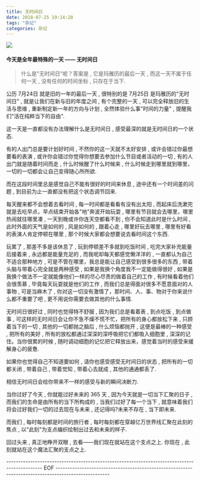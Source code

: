 ```yaml
---
title: 无时间日
date: 2018-07-25 19:14:28
tags: "杂记"
categories: 杂记
---
```


![](https://i.imgur.com/SclFtX0.jpg)

<!--more-->

#### 今天是全年最特殊的一天 —— 无时间日

> 什么是"无时间日"呢？答案是 , 它是玛雅历的最后一天 , 而这一天不属于任何一天 , 没有任何的时间坐标 , 只存在于当下.

公历 7月24日 就是旧的一年的最后一天 , 很特别的是 7月25日 是玛雅历的"无时间日" , 就是让我们在新与旧的年度之间 , 有个完整的一天 , 可以完全释放旧的生活与思维 , 重新制定新一年的方向与计划 , 全然体验什么事"时间的力量" , 提醒我们"活在纯粹当下的自由".

这一天是一直都没有办法理解什么是无时间日 , 感受最深的就是无时间日的一个状态.

有的人出门总是要计划好时间 , 不然你的这一天就不太好安排 , 或许会错过你最想要看的表演 , 或许你会错过你觉得你想要去参加什么节目或者活动的一切 , 有的人出门就是随着时间而走 , 什么时候醒了什么时候来 , 什么时候走到哪里就到哪里，一切的一切都会让自己变得随心所所欲.

而在这段时间里总是感觉自己不能有很好的时间来休息 , 途中还有一个时间差的问题 , 到目前为止一直都没有把这个状态调节回来.

每天醒来都不会想着去看时间 , 每一时间都是看看有没有出太阳 , 而起床后洗漱完就是去吃早点，早点结束开始各"地"奔波开始玩耍 , 哪里有节目就会去哪里，哪里热闹就往哪里凑 , 一天到晚或许你连天空都看不到 , 你不会知道此时是什么时间 , 此时外面的天气是如何的 , 风是如何的 , 跟着心走 , 哪里好玩去哪里 , 哪里有好看的表演人肯定停顿在哪里 , 那个时候大家都会想要说去看时间这个东西.

玩累了 , 那差不多是该休息了 , 玩到停顿差不多就到吃饭时间 , 吃完大家补充能量后接着来 , 永远都是能量充足的 , 而我呢却每天都感觉懒洋洋的 , 一直都认为自己不适合那种地方 , 可是不管在哪里，我总是能让自己感受到很多很多的东西 , 带着头脑与带着心完全就是两种感受 , 如果是我换个角度我不一定能做得很好 , 如果是我换个做法不一定就能像他们一样的尽心尽责的做着自己的工作 , 有时候看着他们会很羡慕 , 毕竟每天玩耍就是他们的工作 , 而我们总是得面对很多不愿意面对的人事物 , 可是当麻木了 , 你对这一切没有激情了，那时间、人、事、物对于你来说什么都不重要了吧 , 更不用说你需要去做其他的什么事情.

无时间日很好过 , 同时也觉得特不舒服 , 因为我们总是看着表 , 到点吃饭 , 到点做事 , 可这样的无时间日会让你不急不燥不慌不忙，把所有的身心都放松下来 , 只顾着当下的一切 , 其他的一切都抛之脑后 , 什么烦恼都抛开 , 这便是最棒的一种感受 , 把所有的美好 , 所有的放松都通过深深的深呼吸把它们都吸入细胞里 , 深深的记住。当你很累的时候 , 随时调动细胞的记忆把它释放出来，感觉着当时的感受来缓解身心的疲惫.

如果你也觉得自己不知道要如何 , 请你也感受感受无时间日的状态 , 把所有的一切都关闭 , 带着自己 , 带着觉知 , 带着心去就成 , 其他的通通都丢了.

相信无时间日会给你带来不一样的感受与新的瞬间决断力.

当你过好了今天 , 你就能过好未来的 365 天 , 因为今天就是一切当下汇聚的日子 , 而我们的生命是由所有的当下所构成的 , 当我们过好了每一个当下 , 就意味着我们将会过好我们一切的过去现在与未来 , 还记得吗?未来不存在 , 当下即未来.
 
而我们 , 每时每刻都是时间的旅行者 , 每时每刻都在穿越亿万世界线汇聚在此刻的焦点 , 以"此刻"为支点编织绘制出过去和未来的样子.

回过头来 , 真正地睁开双眼 , 去看——我们现在就站在这个支点之上.
你现在 , 此刻就站在这个魔法汇聚的支点之上.

--------------------------------------------------------------------------------------------- EOF ----------------------------------------------------------------------------------------------------
